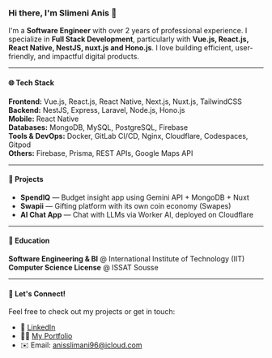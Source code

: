 ### Hi there, I'm Slimeni Anis 👋

I'm a **Software Engineer** with over 2 years of professional experience. I specialize in **Full Stack Development**, particularly with **Vue.js, React.js, React Native, NestJS, nuxt.js and Hono.js**. I love building efficient, user-friendly, and impactful digital products.

---

#### 🌐 Tech Stack
**Frontend:** Vue.js, React.js, React Native, Next.js, Nuxt.js, TailwindCSS  
**Backend:** NestJS, Express, Laravel, Node.js, Hono.js  
**Mobile:** React Native  
**Databases:** MongoDB, MySQL, PostgreSQL, Firebase  
**Tools & DevOps:** Docker, GitLab CI/CD, Nginx, Cloudflare, Codespaces, Gitpod  
**Others:** Firebase, Prisma, REST APIs, Google Maps API

---

#### 🚀 Projects
- **SpendIQ** — Budget insight app using Gemini API + MongoDB + Nuxt
- **Swapii** — Gifting platform with its own coin economy (Swapes)
- **AI Chat App** — Chat with LLMs via Worker AI, deployed on Cloudflare

---

#### 📗 Education
**Software Engineering & BI** @ International Institute of Technology (IIT)
**Computer Science License** @ ISSAT Sousse

---

#### 🌟 Let's Connect!
Feel free to check out my projects or get in touch:
- 💼 [LinkedIn](https://www.linkedin.com/in/slimeni-anis)
- 🧑‍💻 [My Portfolio](#)
- ✉️ Email: anisslimani96@icloud.com

